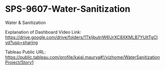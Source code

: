 # SPS-9607-Water-Sanitization
Water &amp; Sanitization


 Explanation of Dashboard Video Link: https://drive.google.com/drive/folders/1TkljbutriW6UrXC8XKMLB7YUltTgClyd?usp=sharing
 
 Tableau Public URL: https://public.tableau.com/profile/kajal.maurya#!/vizhome/WaterSanitizationProject/Story1

